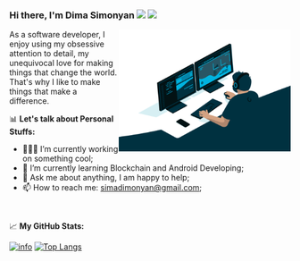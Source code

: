 
### Hi there, I'm Dima Simonyan <img src="https://media.giphy.com/media/hvRJCLFzcasrR4ia7z/giphy.gif" width="25px"> ![](https://visitor-badge.glitch.me/badge?page_id=simadimonyan)

<img align="right" alt="GIF" src="https://github.com/simadimonyan/simadimonyan/blob/master/code.gif?raw=true" width="308" height="218"/>

<p>
As a software developer, I enjoy using my obsessive attention to detail, my unequivocal love for making things that change the world. That's why I like to make things that make a difference.
</p>

📊 **Let's talk about Personal Stuffs:**
- 👨🏻‍💻 I’m currently working on something cool;
- 🚀 I’m currently learning Blockchain and Android Developing;
- 💬 Ask me about anything, I am happy to help;
- 📫 How to reach me: simadimonyan@gmail.com;
<!-- - 📝 [Resume]().-->

<br>

📈 **My GitHub Stats:**

[![info](https://github-readme-stats.vercel.app/api?username=simadimonyan&show_icons=true&line_height=20&theme=vue-dark)](https://github.com/anuraghazra/github-readme-stats)
[![Top Langs](https://github-readme-stats.vercel.app/api/top-langs/?username=simadimonyan&layout=compact&langs_count=6&theme=vue-dark)](https://github.com/anuraghazra/github-readme-stats)

<!--
**simadimonyan/simadimonyan** is a ✨ _special_ ✨ repository because its `README.md` (this file) appears on your GitHub profile.

Here are some ideas to get you started:

- 🔭 I’m currently working on ...
- 🌱 I’m currently learning ...
- 👯 I’m looking to collaborate on ...
- 🤔 I’m looking for help with ...
- 💬 Ask me about ...
- 📫 How to reach me: ...
- 😄 Pronouns: ...
- ⚡ Fun fact: ...
-->
